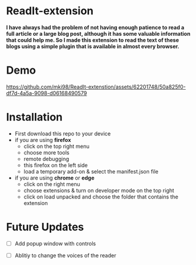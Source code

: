 # ReadIt-extension

**I have always had the problem of not having enough patience to read a full article or a large blog post, although it has some valuable information that could help me.
So I made this extension to read the text of these blogs using a simple plugin that is available in almost every browser.**

# Demo

https://github.com/mki98/ReadIt-extenstion/assets/62201748/50a825f0-df7d-4a5a-9098-d06168490579
# Installation 
- First download this repo to your device
- if you are using **firefox**
	-  click on the top right menu 
	-  choose more tools
	-  remote debugging
  -  this firefox on the left side
  -  load a temporary add-on & select the manifest.json file
- if you are using **chrome** or **edge**
  - click on the right menu
  - choose extensions & turn on developer mode on the top right
  - click on load unpacked and choose the folder that contains the extension 

# Future Updates 	

- [ ] Add popup window with controls

- [ ] Ablitiy to change the voices of the reader
